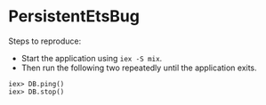 # PersistentEtsBug

Steps to reproduce:

* Start the application using `iex -S mix`.
* Then run the following two repeatedly until the application exits.

```
iex> DB.ping()
iex> DB.stop()
```
